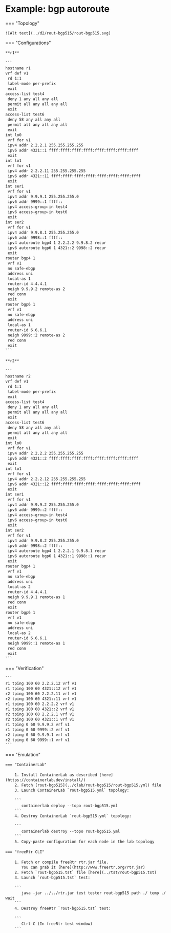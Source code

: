# Example: bgp autoroute

=== "Topology"

    ![Alt text](../d2/rout-bgp515/rout-bgp515.svg)

=== "Configurations"

    **r1**

    ```
    hostname r1
    vrf def v1
     rd 1:1
     label-mode per-prefix
     exit
    access-list test4
     deny 1 any all any all
     permit all any all any all
     exit
    access-list test6
     deny 58 any all any all
     permit all any all any all
     exit
    int lo0
     vrf for v1
     ipv4 addr 2.2.2.1 255.255.255.255
     ipv6 addr 4321::1 ffff:ffff:ffff:ffff:ffff:ffff:ffff:ffff
     exit
    int lo1
     vrf for v1
     ipv4 addr 2.2.2.11 255.255.255.255
     ipv6 addr 4321::11 ffff:ffff:ffff:ffff:ffff:ffff:ffff:ffff
     exit
    int ser1
     vrf for v1
     ipv4 addr 9.9.9.1 255.255.255.0
     ipv6 addr 9999::1 ffff::
     ipv4 access-group-in test4
     ipv6 access-group-in test6
     exit
    int ser2
     vrf for v1
     ipv4 addr 9.9.8.1 255.255.255.0
     ipv6 addr 9998::1 ffff::
     ipv4 autoroute bgp4 1 2.2.2.2 9.9.8.2 recur
     ipv6 autoroute bgp6 1 4321::2 9998::2 recur
     exit
    router bgp4 1
     vrf v1
     no safe-ebgp
     address uni
     local-as 1
     router-id 4.4.4.1
     neigh 9.9.9.2 remote-as 2
     red conn
     exit
    router bgp6 1
     vrf v1
     no safe-ebgp
     address uni
     local-as 1
     router-id 6.6.6.1
     neigh 9999::2 remote-as 2
     red conn
     exit
    ```

    **r2**

    ```
    hostname r2
    vrf def v1
     rd 1:1
     label-mode per-prefix
     exit
    access-list test4
     deny 1 any all any all
     permit all any all any all
     exit
    access-list test6
     deny 58 any all any all
     permit all any all any all
     exit
    int lo0
     vrf for v1
     ipv4 addr 2.2.2.2 255.255.255.255
     ipv6 addr 4321::2 ffff:ffff:ffff:ffff:ffff:ffff:ffff:ffff
     exit
    int lo1
     vrf for v1
     ipv4 addr 2.2.2.12 255.255.255.255
     ipv6 addr 4321::12 ffff:ffff:ffff:ffff:ffff:ffff:ffff:ffff
     exit
    int ser1
     vrf for v1
     ipv4 addr 9.9.9.2 255.255.255.0
     ipv6 addr 9999::2 ffff::
     ipv4 access-group-in test4
     ipv6 access-group-in test6
     exit
    int ser2
     vrf for v1
     ipv4 addr 9.9.8.2 255.255.255.0
     ipv6 addr 9998::2 ffff::
     ipv4 autoroute bgp4 1 2.2.2.1 9.9.8.1 recur
     ipv6 autoroute bgp6 1 4321::1 9998::1 recur
     exit
    router bgp4 1
     vrf v1
     no safe-ebgp
     address uni
     local-as 2
     router-id 4.4.4.1
     neigh 9.9.9.1 remote-as 1
     red conn
     exit
    router bgp6 1
     vrf v1
     no safe-ebgp
     address uni
     local-as 2
     router-id 6.6.6.1
     neigh 9999::1 remote-as 1
     red conn
     exit
    ```

=== "Verification"

    ```
    r1 tping 100 60 2.2.2.12 vrf v1
    r1 tping 100 60 4321::12 vrf v1
    r2 tping 100 60 2.2.2.11 vrf v1
    r2 tping 100 60 4321::11 vrf v1
    r1 tping 100 60 2.2.2.2 vrf v1
    r1 tping 100 60 4321::2 vrf v1
    r2 tping 100 60 2.2.2.1 vrf v1
    r2 tping 100 60 4321::1 vrf v1
    r1 tping 0 60 9.9.9.2 vrf v1
    r1 tping 0 60 9999::2 vrf v1
    r2 tping 0 60 9.9.9.1 vrf v1
    r2 tping 0 60 9999::1 vrf v1
    ```

=== "Emulation"

    === "ContainerLab"

        1. Install ContainerLab as described [here](https://containerlab.dev/install/)  
        2. Fetch [rout-bgp515](../clab/rout-bgp515/rout-bgp515.yml) file  
        3. Launch ContainerLab `rout-bgp515.yml` topology:  

        ```
           containerlab deploy --topo rout-bgp515.yml  
        ```
        4. Destroy ContainerLab `rout-bgp515.yml` topology:  

        ```
           containerlab destroy --topo rout-bgp515.yml  
        ```
        5. Copy-paste configuration for each node in the lab topology

    === "freeRtr CLI"

        1. Fetch or compile freeRtr rtr.jar file.  
           You can grab it [here](http://www.freertr.org/rtr.jar)  
        2. Fetch `rout-bgp515.tst` file [here](../tst/rout-bgp515.tst)  
        3. Launch `rout-bgp515.tst` test:  

        ```
           java -jar ../../rtr.jar test tester rout-bgp515 path ./ temp ./ wait
        ```
        4. Destroy freeRtr `rout-bgp515.tst` test:  

        ```
           Ctrl-C (In freeRtr test window)
        ```

